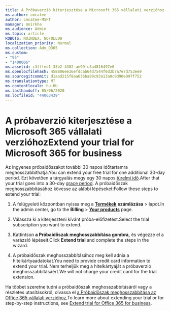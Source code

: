 ```yaml
---
title: A Próbaverzió kiterjesztése a Microsoft 365 vállalati verzióhoz
ms.author: cmcatee
author: cmcatee-MSFT
manager: mnirkhe
ms.audience: Admin
ms.topic: article
ROBOTS: NOINDEX, NOFOLLOW
localization_priority: Normal
ms.collection: Adm_O365
ms.custom:
- "95"
- "1400006"
ms.assetid: c3fffed1-33b2-4382-ae99-c3a4816497e6
ms.openlocfilehash: 458806ee36efdcab64d7544f0d3b7a7e7d753ee9
ms.sourcegitcommit: d1aad215f8aa636ba89c93a13a0c9d90e997f752
ms.translationtype: MT
ms.contentlocale: hu-HU
ms.lasthandoff: 05/06/2020
ms.locfileid: "44063439"
---
```

# <a name="extend-your-trial-for-microsoft-365-for-business"></a><span data-ttu-id="e98ea-102">A próbaverzió kiterjesztése a Microsoft 365 vállalati verzióhoz</span><span class="sxs-lookup"><span data-stu-id="e98ea-102">Extend your trial for Microsoft 365 for business</span></span>

<span data-ttu-id="e98ea-103">Az ingyenes próbaidőszakot további 30 napos időtartamra meghosszabbíthatja.</span><span class="sxs-lookup"><span data-stu-id="e98ea-103">You can extend your free trial for one additional 30-day period.</span></span> <span data-ttu-id="e98ea-104">Ezt követően a tárgyalás megy egy 30 napos [türelmi idő](https://docs.microsoft.com/alchemyinsights/grace-period-for-microsoft-365-free-trial).</span><span class="sxs-lookup"><span data-stu-id="e98ea-104">After that your trial goes into a 30-day [grace period](https://docs.microsoft.com/alchemyinsights/grace-period-for-microsoft-365-free-trial).</span></span> <span data-ttu-id="e98ea-105">A próbaidőszak meghosszabbításához kövesse az alábbi lépéseket:</span><span class="sxs-lookup"><span data-stu-id="e98ea-105">Follow these steps to extend your trial:</span></span>
  
1. <span data-ttu-id="e98ea-106">A felügyeleti központban nyissa meg a **[Termékek](https://go.microsoft.com/fwlink/p/?linkid=842054)** **számlázása** \> lapot.</span><span class="sxs-lookup"><span data-stu-id="e98ea-106">In the admin center, go to the **Billing** \> **[Your products](https://go.microsoft.com/fwlink/p/?linkid=842054)** page.</span></span>

2. <span data-ttu-id="e98ea-107">Válassza ki a kiterjeszteni kívánt próba-előfizetést.</span><span class="sxs-lookup"><span data-stu-id="e98ea-107">Select the trial subscription you want to extend.</span></span>

3. <span data-ttu-id="e98ea-108">Kattintson **a Próbaidőszak meghosszabbítása gombra,** és végezze el a varázsló lépéseit.</span><span class="sxs-lookup"><span data-stu-id="e98ea-108">Click **Extend trial** and complete the steps in the wizard.</span></span>

4. <span data-ttu-id="e98ea-109">A próbaidőszak meghosszabbításához meg kell adnia a hitelkártyaadatokat.</span><span class="sxs-lookup"><span data-stu-id="e98ea-109">You need to provide credit card information to extend your trial.</span></span> <span data-ttu-id="e98ea-110">Nem terheljük meg a hitelkártyáját a próbaverzió meghosszabbításáért.</span><span class="sxs-lookup"><span data-stu-id="e98ea-110">We will not charge your credit card for the trial extension.</span></span>

<span data-ttu-id="e98ea-111">Ha többet szeretne tudni a próbaidőszak meghosszabbításáról vagy a részletes utasításokról, olvassa el [a Próbaidőszak meghosszabbítása az Office 365 vállalati verzióhoz.](https://docs.microsoft.com/microsoft-365/commerce/extend-your-trial)</span><span class="sxs-lookup"><span data-stu-id="e98ea-111">To learn more about extending your trial or for step-by-step instructions, see [Extend trial for Office 365 for business](https://docs.microsoft.com/microsoft-365/commerce/extend-your-trial).</span></span>
